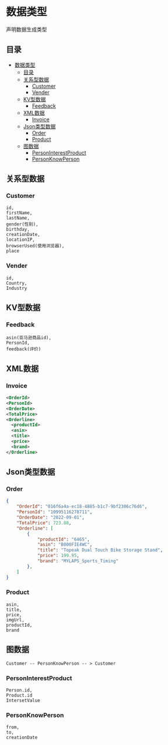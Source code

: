# 数据类型

声明数据生成类型

## 目录

- [数据类型](#数据类型)
  - [目录](#目录)
  - [关系型数据](#关系型数据)
    - [Customer](#customer)
    - [Vender](#vender)
  - [KV型数据](#kv型数据)
    - [Feedback](#feedback)
  - [XML数据](#xml数据)
    - [Invoice](#invoice)
  - [Json类型数据](#json类型数据)
    - [Order](#order)
    - [Product](#product)
  - [图数据](#图数据)
    - [PersonInterestProduct](#personinterestproduct)
    - [PersonKnowPerson](#personknowperson)

## 关系型数据

### Customer

```
id, 
firstName, 
lastName, 
gender(性别),
birthday, 
creationDate, 
locationIP, 
browserUsed(使用浏览器), 
place
```

### Vender

```
id,
Country,
Industry
```

## KV型数据

### Feedback

```
asin(亚马逊商品id),
PersonId,
feedback(评价)
```

## XML数据

### Invoice 

```xml
<OrderId>
<PersonId>
<OrderDate>
<TotalPrice>
<Orderline>
  <productId>
  <asin>
  <title>
  <price>
  <brand>
</Orderline>
```
## Json类型数据

### Order

```json
{
    "OrderId": "016f6a4a-ec18-4885-b1c7-9bf2306c76d6",
    "PersonId": "10995116278711",
    "OrderDate": "2022-09-01",
    "TotalPrice": 723.88,
    "Orderline": [
        {
            "productId": "6465",
            "asin": "B000FIE4WC",
            "title": "Topeak Dual Touch Bike Storage Stand",
            "price": 199.95,
            "brand": "MYLAPS_Sports_Timing"
        },
    ]
}
```

### Product 

```
asin,
title,
price,
imgUrl,
productId,
brand
```

## 图数据

```
Customer -- PersonKnowPerson -- > Customer
```

### PersonInterestProduct

```
Person.id,
Product.id
IntersetValue
```

### PersonKnowPerson

```
from,
to,
creationDate
```
